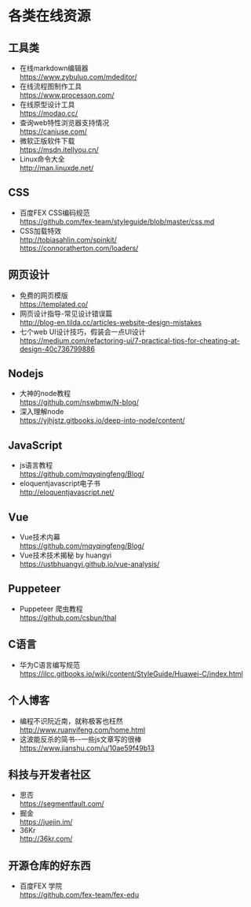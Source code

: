 # 各类在线资源


## 工具类 ##

 - 在线markdown编辑器  
    https://www.zybuluo.com/mdeditor/
 - 在线流程图制作工具  
    https://www.processon.com/
 - 在线原型设计工具  
    https://modao.cc/
 - 查询web特性浏览器支持情况  
    https://caniuse.com/
 - 微软正版软件下载  
    https://msdn.itellyou.cn/
 - Linux命令大全  
    http://man.linuxde.net/
    

## CSS ##

 - 百度FEX CSS编码规范  
    https://github.com/fex-team/styleguide/blob/master/css.md
 - CSS加载特效  
    http://tobiasahlin.com/spinkit/  
    https://connoratherton.com/loaders/
    

## 网页设计 ##

 - 免费的网页模版  
 https://templated.co/
 - 网页设计指导-常见设计错误篇  
 http://blog-en.tilda.cc/articles-website-design-mistakes
 - 七个web UI设计技巧，假装会一点UI设计  
 https://medium.com/refactoring-ui/7-practical-tips-for-cheating-at-design-40c736799886
 

## Nodejs ##

 - 大神的node教程  
 https://github.com/nswbmw/N-blog/
 - 深入理解node  
 https://yjhjstz.gitbooks.io/deep-into-node/content/
 

## JavaScript ##

 - js语言教程  
 https://github.com/mqyqingfeng/Blog/
 - eloquentjavascript电子书  
 http://eloquentjavascript.net/
 
 
 ## Vue ##
 - Vue技术内幕  
 https://github.com/mqyqingfeng/Blog/
  - Vue技术技术揭秘  by huangyi   
 https://ustbhuangyi.github.io/vue-analysis/
 
 
## Puppeteer ##  
- Puppeteer  爬虫教程  
https://github.com/csbun/thal

 
## C语言 ##
  - 华为C语言编写规范  
  https://ilcc.gitbooks.io/wiki/content/StyleGuide/Huawei-C/index.html
  
  
## 个人博客 ##
- 编程不识阮近南，就称极客也枉然  
http://www.ruanyifeng.com/home.html
- 这波能反杀的简书--一些js文章写的很棒  
https://www.jianshu.com/u/10ae59f49b13


## 科技与开发者社区 ##
- 思否  
https://segmentfault.com/
- 掘金  
https://juejin.im/
- 36Kr  
http://36kr.com/

## 开源仓库的好东西 ##
- 百度FEX 学院  
https://github.com/fex-team/fex-edu
